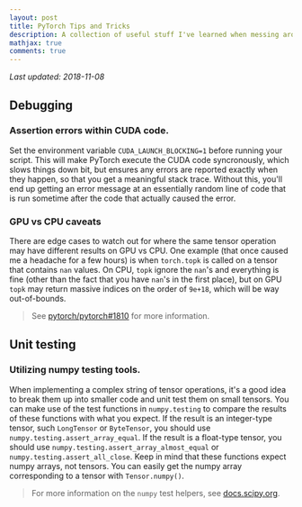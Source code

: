 ```yaml
---
layout: post
title: PyTorch Tips and Tricks
description: A collection of useful stuff I've learned when messing around with PyTorch
mathjax: true
comments: true
---
```


*Last updated: 2018-11-08*

## Debugging

### Assertion errors within CUDA code.

Set the environment variable `CUDA_LAUNCH_BLOCKING=1` before running your script. This will make PyTorch execute the CUDA code syncronously, which slows things down bit, but ensures any errors are reported exactly when they happen, so that you get a meaningful stack trace. Without this, you'll end up getting an error message at an essentially random line of code that is run sometime after the code that actually caused the error.

### GPU vs CPU caveats

There are edge cases to watch out for where the same tensor operation may have different results on GPU vs CPU. One example (that once caused me a headache for a few hours) is when `torch.topk` is called on a tensor that contains `nan` values. On CPU, `topk` ignore the `nan`'s and everything is fine (other than the fact that you have `nan`'s in the first place), but on GPU `topk` may return massive indices on the order of `9e+18`, which will be way out-of-bounds.

> See [pytorch/pytorch#1810](https://github.com/pytorch/pytorch/issues/1810) for more information.

## Unit testing

### Utilizing numpy testing tools.

When implementing a complex string of tensor operations, it's a good idea to break them up into smaller code and unit test them on small tensors. You can make use of the test functions in `numpy.testing` to compare the results of these functions with what you expect. If the result is an integer-type tensor, such `LongTensor` or `ByteTensor`, you should use `numpy.testing.assert_array_equal`. If the result is a float-type tensor, you should use `numpy.testing.assert_array_almost_equal` or `numpy.testing.assert_all_close`. Keep in mind that these functions expect numpy arrays, not tensors. You can easily get the numpy array corresponding to a tensor with `Tensor.numpy()`.

> For more information on the `numpy` test helpers, see [docs.scipy.org](https://docs.scipy.org/doc/numpy-1.15.0/reference/routines.testing.html).
